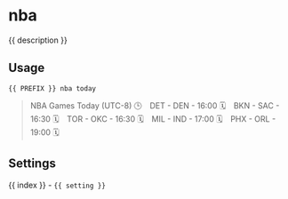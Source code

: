 # nba

<script setup>
import { PREFIX } from "../../helpers/constants.js"
import { settings as s } from "../../settings/nba.js"
const { description, ...settings } = s
</script>

{{ description }}

## Usage

`{{ PREFIX }} nba today`

> NBA Games Today (UTC-8) 🕒 ⠀DET - DEN - 16:00 🗓 ⠀BKN - SAC - 16:30 🗓 ⠀TOR - OKC - 16:30 🗓 ⠀MIL - IND - 17:00 🗓 ⠀PHX - ORL - 19:00 🗓

## Settings
<div v-for="(setting, index) in settings">
{{ index }} - <code>{{ setting }}</code>
</div>
